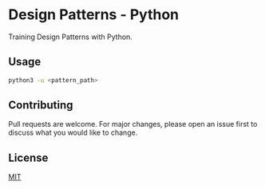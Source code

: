 # Design Patterns - Python

Training Design Patterns with Python.

## Usage

```sh
python3 -u <pattern_path>
```

## Contributing
Pull requests are welcome. For major changes, please open an issue first to discuss what you would like to change.

## License
[MIT](https://choosealicense.com/licenses/mit/)
